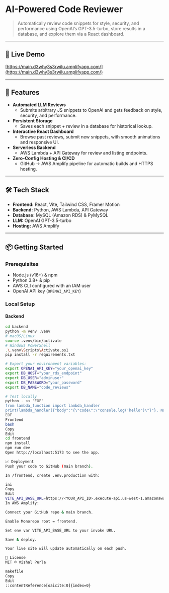 # AI-Powered Code Reviewer

> Automatically review code snippets for style, security, and performance using OpenAI’s GPT-3.5-turbo, store results in a database, and explore them via a React dashboard.

---

## 🔗 Live Demo

[https://main.d3why3s3rwilu.amplifyapp.com/](https://main.d3why3s3rwilu.amplifyapp.com/)

---

## 🚀 Features

- **Automated LLM Reviews**  
  - Submits arbitrary JS snippets to OpenAI and gets feedback on style, security, and performance.
- **Persistent Storage**  
  - Saves each snippet + review in a database for historical lookup.
- **Interactive React Dashboard**  
  - Browse past reviews, submit new snippets, with smooth animations and responsive UI.
- **Serverless Backend**  
  - AWS Lambda + API Gateway for review and listing endpoints.
- **Zero-Config Hosting & CI/CD**  
  - GitHub → AWS Amplify pipeline for automatic builds and HTTPS hosting.

---

## 🛠️ Tech Stack

- **Frontend:** React, Vite, Tailwind CSS, Framer Motion  
- **Backend:** Python, AWS Lambda, API Gateway  
- **Database:** MySQL (Amazon RDS) & PyMySQL  
- **LLM:** OpenAI GPT-3.5-turbo  
- **Hosting:** AWS Amplify

---

## 📦 Getting Started

### Prerequisites

- Node.js (v16+) & npm  
- Python 3.8+ & pip  
- AWS CLI configured with an IAM user  
- OpenAI API key (`OPENAI_API_KEY`)

### Local Setup

#### Backend

```bash
cd backend
python -m venv .venv
# macOS/Linux
source .venv/bin/activate
# Windows PowerShell
.\.venv\Scripts\Activate.ps1
pip install -r requirements.txt

# Export your environment variables:
export OPENAI_API_KEY="your_openai_key"
export DB_HOST="your_rds_endpoint"
export DB_USER="adminuser"
export DB_PASSWORD="your_password"
export DB_NAME="code_reviews"

# Test locally
python - << 'EOF'
from lambda_function import lambda_handler
print(lambda_handler({"body":"{\"code\":\"console.log('hello')\"}"}, None))
EOF
Frontend
bash
Copy
Edit
cd frontend
npm install
npm run dev
Open http://localhost:5173 to see the app.

📈 Deployment
Push your code to GitHub (main branch).

In /frontend, create .env.production with:

ini
Copy
Edit
VITE_API_BASE_URL=https://<YOUR_API_ID>.execute-api.us-west-1.amazonaws.com
In AWS Amplify:

Connect your GitHub repo & main branch.

Enable Monorepo root = frontend.

Set env var VITE_API_BASE_URL to your invoke URL.

Save & deploy.

Your live site will update automatically on each push.

📄 License
MIT © Vishal Perla

makefile
Copy
Edit
::contentReference[oaicite:0]{index=0}

